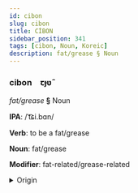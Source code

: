 ```yaml
---
id: cibon
slug: cibon
title: CİBON
sidebar_position: 341
tags: [cibon, Noun, Koreic]
description: fat/grease § Noun
---
```


### cibon&emsp;<span kind="abugida">ꞇɟʋ̃</span>

*fat/grease* **§** Noun

**IPA**: /ˈt͡ɕi.bɑn/

**Verb**: to be a fat/grease

**Noun**: fat/grease

**Modifier**: fat-related/grease-related

<details>
    <summary>Origin</summary>
    Korean 지방 jibang [t͡ɕiba̠ŋ]<br/>
    <em>Koreic Language Family</em>
</details>